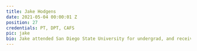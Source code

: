 ```yaml
---
title: Jake Hodgens
date: 2021-05-04 00:00:01 Z
position: 27
credentials: PT, DPT, CAFS
pic: jake
bio: Jake attended San Diego State University for undergrad, and received his Doctorate of Physical Therapy from the University of St. Augustine. While Jake enjoys all sports, he is particularly drawn to water sports and the beach. Much of his time during undergrad and PT school was spent coaching water polo, even coaching his school to a CIF championship. Unfortunately, he witnessed a variety of injuries which has lead to his desire to help injured athletes and drove Jake to pursue physical therapy.
---
```

